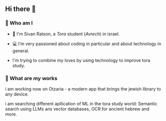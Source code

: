 ## Hi there 👋

### 🤔 Who am I

- 📖 I'm Sivan Ratson, a <i>Tora</i> student (<i>Avrech</i>) in israel.

- 💻 I’m  very passioned about coding in particular and about technology in general.

- I'm trying to combine my loves by using technology to improve tora study.

### 🤔 What are my works

i am working now on Otzaria - a modern app that brings the jewish library to any device.

i am searching different apllication of ML in the tora study world: Semantic search using LLMs ans vector databases, OCR for ancient hebrew and more.
